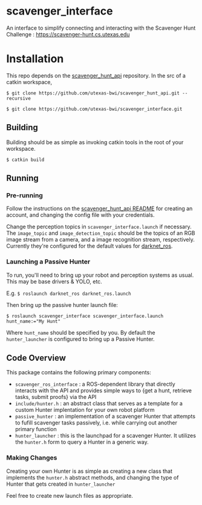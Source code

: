 # scavenger_interface
An interface to simplify connecting and interacting with the Scavenger Hunt Challenge : https://scavenger-hunt.cs.utexas.edu

# Installation
This repo depends on the [scavenger_hunt_api](https://github.com/utexas-bwi/scavenger_hunt_api) repository. 
In the src of a catkin workspace, 

`$ git clone https://github.com/utexas-bwi/scavenger_hunt_api.git --recursive`

`$ git clone https://github.com/utexas-bwi/scavenger_interface.git`

## Building
Building should be as simple as invoking catkin tools in the root of your workspace.

`$ catkin build`

## Running
### Pre-running
Follow the instructions on the [scavenger_hunt_api README](https://github.com/utexas-bwi/scavenger_hunt_api/blob/master/README.md) for creating an account, and changing the config file with your credentials.

Change the perception topics in `scavenger_interface.launch` if necessary. The `image_topic` and `image_detection_topic` should be the topics of an RGB image stream from a camera, and a image recognition stream, respectively. Currently they're configured for the default values for [darknet_ros](https://github.com/leggedrobotics/darknet_ros).

### Launching a Passive Hunter
To run, you'll need to bring up your robot and perception systems as usual. This may be base drivers & YOLO, etc.

E.g. `$ roslaunch darknet_ros darknet_ros.launch`

Then bring up the passive hunter launch file: 

`$ roslaunch scavenger_interface scavenger_interface.launch hunt_name:="My Hunt"`

Where `hunt_name` should be specified by you.
By default the `hunter_launcher` is configured to bring up a Passive Hunter.

## Code Overview
This package contains the following primary components:

- `scavenger_ros_interface` : a ROS-dependent library that directly interacts with the API and provides simple ways to {get a hunt, retrieve tasks, submit proofs} via the API
- `include/hunter.h` : an abstract class that serves as a template for a custom Hunter implentation for your own robot platform
- `passive_hunter` : an implementation of a scavenger Hunter that attempts to fufill scavenger tasks passively, i.e. while carrying out another primary function
- `hunter_launcher` : this is the launchpad for a scavenger Hunter. It utilizes the `hunter.h` form to query a Hunter in a generic way.

### Making Changes
Creating your own Hunter is as simple as creating a new class that implements the `hunter.h` abstract methods, and changing the type of Hunter that gets created in `hunter_launcher`

Feel free to create new launch files as appropriate.

